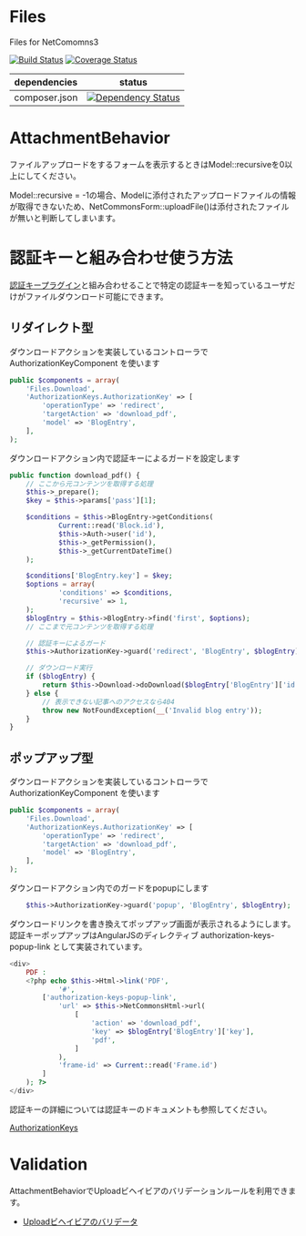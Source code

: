 Files
==============

Files for NetComomns3

[![Build Status](https://api.travis-ci.com/NetCommons3/Files.png?branch=master)](https://travis-ci.com/NetCommons3/Files)
[![Coverage Status](https://coveralls.io/repos/NetCommons3/Files/badge.png?branch=master)](https://coveralls.io/r/NetCommons3/Files?branch=master)

| dependencies  | status |
| ------------- | ------ |
| composer.json | [![Dependency Status](https://www.versioneye.com/user/projects/54e54d12b3ca9bffb4000185/badge.png)](https://www.versioneye.com/user/projects/54e54d12b3ca9bffb4000185) |


# AttachmentBehavior

ファイルアップロードをするフォームを表示するときはModel::recursiveを0以上にしてください。

Model::recursive = -1の場合、Modelに添付されたアップロードファイルの情報が取得できないため、NetCommonsForm::uploadFile()は添付されたファイルが無いと判断してしまいます。

# 認証キーと組み合わせ使う方法

[認証キープラグイン](https://github.com/NetCommons3/AuthorizationKeys)と組み合わせることで特定の認証キーを知っているユーザだけがファイルダウンロード可能にできます。

## リダイレクト型

ダウンロードアクションを実装しているコントローラで AuthorizationKeyComponent を使います

```php
public $components = array(
    'Files.Download',
    'AuthorizationKeys.AuthorizationKey' => [
        'operationType' => 'redirect',
        'targetAction' => 'download_pdf',
        'model' => 'BlogEntry',
    ],
);
```

ダウンロードアクション内で認証キーによるガードを設定します

```php
public function download_pdf() {
    // ここから元コンテンツを取得する処理
    $this->_prepare();
    $key = $this->params['pass'][1];

    $conditions = $this->BlogEntry->getConditions(
            Current::read('Block.id'),
            $this->Auth->user('id'),
            $this->_getPermission(),
            $this->_getCurrentDateTime()
    );

    $conditions['BlogEntry.key'] = $key;
    $options = array(
            'conditions' => $conditions,
            'recursive' => 1,
    );
    $blogEntry = $this->BlogEntry->find('first', $options);
    // ここまで元コンテンツを取得する処理

    // 認証キーによるガード
    $this->AuthorizationKey->guard('redirect', 'BlogEntry', $blogEntry);

    // ダウンロード実行
    if ($blogEntry) {
        return $this->Download->doDownload($blogEntry['BlogEntry']['id'], ['filed' => 'pdf']);
    } else {
        // 表示できない記事へのアクセスなら404
        throw new NotFoundException(__('Invalid blog entry'));
    }
}

```


## ポップアップ型
ダウンロードアクションを実装しているコントローラで AuthorizationKeyComponent を使います

```php
public $components = array(
    'Files.Download',
    'AuthorizationKeys.AuthorizationKey' => [
        'operationType' => 'redirect',
        'targetAction' => 'download_pdf',
        'model' => 'BlogEntry',
    ],
);
```

ダウンロードアクション内でのガードをpopupにします

```php
    $this->AuthorizationKey->guard('popup', 'BlogEntry', $blogEntry);
```

ダウンロードリンクを書き換えてポップアップ画面が表示されるようにします。 認証キーポップアップはAngularJSのディレクティブ authorization-keys-popup-link として実装されています。

```php
<div>
    PDF :
    <?php echo $this->Html->link('PDF',
            '#',
        ['authorization-keys-popup-link',
            'url' => $this->NetCommonsHtml->url(
                [
                    'action' => 'download_pdf',
                    'key' => $blogEntry['BlogEntry']['key'],
                    'pdf',
                ]
            ),
            'frame-id' => Current::read('Frame.id')
        ]
    ); ?>
</div>

```

認証キーの詳細については認証キーのドキュメントも参照してください。

[AuthorizationKeys](https://github.com/NetCommons3/AuthorizationKeys#概要)

# Validation

AttachmentBehaviorでUploadビヘイビアのバリデーションルールを利用できます。

- [Uploadビヘイビアのバリデータ](https://github.com/josegonzalez/cakephp-upload/blob/2.x/docs/validation.rst)

